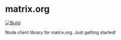 # matrix.org

[![Build](https://travis-ci.org/scottbarstow/node-matrixorg.png)](https://travis-ci.org/scottbarstow/node-matrixorg)


Node client library for matrix.org.  Just getting started!